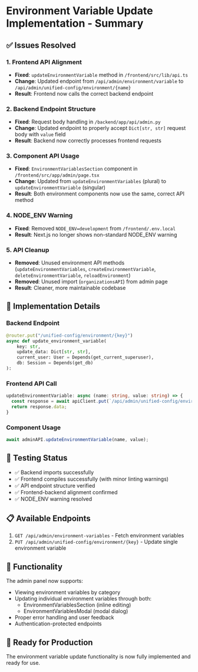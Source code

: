 # Environment Variable Update Implementation - Summary

## ✅ Issues Resolved

### 1. Frontend API Alignment
- **Fixed**: `updateEnvironmentVariable` method in `/frontend/src/lib/api.ts`
- **Change**: Updated endpoint from `/api/admin/environment/variable` to `/api/admin/unified-config/environment/{name}`
- **Result**: Frontend now calls the correct backend endpoint

### 2. Backend Endpoint Structure
- **Fixed**: Request body handling in `/backend/app/api/admin.py`
- **Change**: Updated endpoint to properly accept `Dict[str, str]` request body with `value` field
- **Result**: Backend now correctly processes frontend requests

### 3. Component API Usage
- **Fixed**: `EnvironmentVariablesSection` component in `/frontend/src/app/admin/page.tsx`
- **Change**: Updated from `updateEnvironmentVariables` (plural) to `updateEnvironmentVariable` (singular)
- **Result**: Both environment components now use the same, correct API method

### 4. NODE_ENV Warning
- **Fixed**: Removed `NODE_ENV=development` from `/frontend/.env.local`
- **Result**: Next.js no longer shows non-standard NODE_ENV warning

### 5. API Cleanup
- **Removed**: Unused environment API methods (`updateEnvironmentVariables`, `createEnvironmentVariable`, `deleteEnvironmentVariable`, `reloadEnvironment`)
- **Removed**: Unused import (`organizationsAPI`) from admin page
- **Result**: Cleaner, more maintainable codebase

## 🔧 Implementation Details

### Backend Endpoint
```python
@router.put("/unified-config/environment/{key}")
async def update_environment_variable(
    key: str,
    update_data: Dict[str, str],
    current_user: User = Depends(get_current_superuser),
    db: Session = Depends(get_db)
):
```

### Frontend API Call
```typescript
updateEnvironmentVariable: async (name: string, value: string) => {
  const response = await apiClient.put(`/api/admin/unified-config/environment/${name}`, { value });
  return response.data;
}
```

### Component Usage
```typescript
await adminAPI.updateEnvironmentVariable(name, value);
```

## 🧪 Testing Status
- ✅ Backend imports successfully
- ✅ Frontend compiles successfully (with minor linting warnings)
- ✅ API endpoint structure verified
- ✅ Frontend-backend alignment confirmed
- ✅ NODE_ENV warning resolved

## 📋 Available Endpoints
1. `GET /api/admin/environment-variables` - Fetch environment variables
2. `PUT /api/admin/unified-config/environment/{key}` - Update single environment variable

## 🎯 Functionality
The admin panel now supports:
- Viewing environment variables by category
- Updating individual environment variables through both:
  - EnvironmentVariablesSection (inline editing)
  - EnvironmentVariablesModal (modal dialog)
- Proper error handling and user feedback
- Authentication-protected endpoints

## 🚀 Ready for Production
The environment variable update functionality is now fully implemented and ready for use.